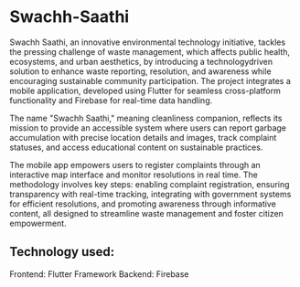 # Swachh-Saathi
Swachh Saathi, an innovative environmental technology initiative, tackles the pressing challenge of waste management, which affects public health, ecosystems, and urban aesthetics, by introducing a technologydriven solution to enhance waste reporting, resolution, and awareness while encouraging sustainable community participation. The project integrates a mobile application, developed using Flutter for seamless cross-platform functionality and Firebase for real-time data handling. 

The name "Swachh Saathi," meaning cleanliness companion, reflects its mission to provide an accessible system where users can report garbage accumulation with precise location details and images, track complaint statuses, and access educational content on sustainable practices.

The mobile app empowers users to register complaints through an interactive map interface and monitor resolutions in real time. The methodology involves key steps: enabling complaint registration, ensuring transparency with real-time tracking, integrating with government systems for efficient resolutions, and promoting awareness through informative content, all designed to streamline waste management and foster citizen empowerment. 

## Technology used:
Frontend: Flutter Framework
Backend: Firebase


